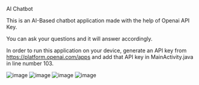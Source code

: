 AI Chatbot

This is an AI-Based chatbot application made with the help of Openai API Key.

You can ask your questions and it will answer accordingly.

In order to run this application on your device, generate an API key from https://platform.openai.com/apps and add that API key in MainActivity.java in line number 103.

![image](https://github.com/code-with-omeshwar/AI-Chatbot/assets/63541977/ab72c3cd-9141-46bf-8956-4f74d161feb2)
![image](https://github.com/code-with-omeshwar/AI-Chatbot/assets/63541977/9f808ff1-eeaa-46d2-9db3-9c4cd87c95b2)
![image](https://github.com/code-with-omeshwar/AI-Chatbot/assets/63541977/71e1412f-3548-447a-a190-e0e9c91625bc)
![image](https://github.com/code-with-omeshwar/AI-Chatbot/assets/63541977/e69d77ce-b497-489d-9237-8ae34b1501eb)
